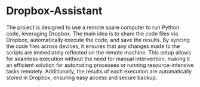 # Dropbox-Assistant

The project is designed to use a remote spare computer to run Python code, leveraging Dropbox. The main idea is to share the code files via Dropbox, automatically execute the code, and save the results. By syncing the code files across devices, it ensures that any changes made to the scripts are immediately reflected on the remote machine. This setup allows for seamless execution without the need for manual intervention, making it an efficient solution for automating processes or running resource-intensive tasks remotely. Additionally, the results of each execution are automatically stored in Dropbox, ensuring easy access and secure backup.
